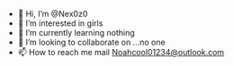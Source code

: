 - 👋 Hi, I’m @Nex0z0
- 👀 I’m interested in girls
- 🌱 I’m currently learning nothing
- 💞️ I’m looking to collaborate on ...no one
- 📫 How to reach me mail Noahcool01234@outlook.com

<!---
Nex0z0/Nex0z0 is a ✨ special ✨ repository because its `README.md` (this file) appears on your GitHub profile.
You can click the Preview link to take a look at your changes.
--->
